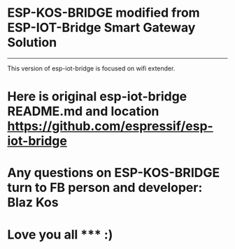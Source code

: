 # ESP-KOS-BRIDGE modified from ESP-IOT-Bridge Smart Gateway Solution
<hr>

This version of esp-iot-bridge is focused on wifi extender.

# Here is original esp-iot-bridge README.md and location https://github.com/espressif/esp-iot-bridge

# Any questions on ESP-KOS-BRIDGE turn to FB person and developer: Blaz Kos

# Love you all *** :)

